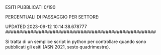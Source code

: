 ESITI PUBBLICATI 0/190 

PERCENTUALI DI PASSAGGIO PER SETTORE:

UPDATED 2023-09-12 10:14:38.678777
###################################################### 

Si tratta di un semplice script in python per controllare quando sono pubblicati gli esiti (ASN 2021, sesto quadrimestre).

